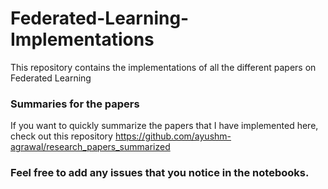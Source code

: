 # Federated-Learning-Implementations
This repository contains the implementations of all the different papers on Federated Learning

### Summaries for the papers
If you want to quickly summarize the papers that I have implemented here, check out this repository
https://github.com/ayushm-agrawal/research_papers_summarized

### Feel free to add any issues that you notice in the notebooks.
